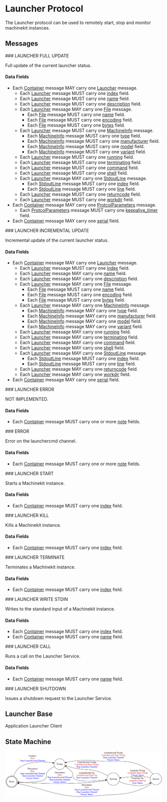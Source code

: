 [//]: # (This file was autogenerated by docgen.gsl. Editing this file will result in loss of data.)
# Launcher Protocol

The Launcher protocol can be used to remotely start, stop and
monitor machinekit instances.


## Messages
<a name="msg_launcher_full_update" />
### LAUNCHER FULL UPDATE

Full update of the current launcher status.


#### Data Fields
* Each [Container](../machinetalk-protobuf.md#pb.Container) message MAY carry one [Launcher](../machinetalk-protobuf.md#pb.Launcher) message.                     
  * Each [Launcher](../machinetalk-protobuf.md#pb.Launcher) message MUST carry one [index](../machinetalk-protobuf.md#pb.Launcher.index) field.
  * Each [Launcher](../machinetalk-protobuf.md#pb.Launcher) message MUST carry one [name](../machinetalk-protobuf.md#pb.Launcher.name) field.
  * Each [Launcher](../machinetalk-protobuf.md#pb.Launcher) message MUST carry one [description](../machinetalk-protobuf.md#pb.Launcher.description) field.
  * Each [Launcher](../machinetalk-protobuf.md#pb.Launcher) message MAY carry one [File](../machinetalk-protobuf.md#pb.File) message.                             
    * Each [File](../machinetalk-protobuf.md#pb.File) message MUST carry one [name](../machinetalk-protobuf.md#pb.File.name) field.
    * Each [File](../machinetalk-protobuf.md#pb.File) message MUST carry one [encoding](../machinetalk-protobuf.md#pb.File.encoding) field.
    * Each [File](../machinetalk-protobuf.md#pb.File) message MUST carry one [bytes](../machinetalk-protobuf.md#pb.File.bytes) field.
  * Each [Launcher](../machinetalk-protobuf.md#pb.Launcher) message MUST carry one [MachineInfo](../machinetalk-protobuf.md#pb.MachineInfo) message.              
    * Each [MachineInfo](../machinetalk-protobuf.md#pb.MachineInfo) message MUST carry one [type](../machinetalk-protobuf.md#pb.MachineInfo.type) field.
    * Each [MachineInfo](../machinetalk-protobuf.md#pb.MachineInfo) message MUST carry one [manufacturer](../machinetalk-protobuf.md#pb.MachineInfo.manufacturer) field.
    * Each [MachineInfo](../machinetalk-protobuf.md#pb.MachineInfo) message MUST carry one [model](../machinetalk-protobuf.md#pb.MachineInfo.model) field.
    * Each [MachineInfo](../machinetalk-protobuf.md#pb.MachineInfo) message MUST carry one [variant](../machinetalk-protobuf.md#pb.MachineInfo.variant) field.
  * Each [Launcher](../machinetalk-protobuf.md#pb.Launcher) message MUST carry one [running](../machinetalk-protobuf.md#pb.Launcher.running) field.
  * Each [Launcher](../machinetalk-protobuf.md#pb.Launcher) message MUST carry one [terminating](../machinetalk-protobuf.md#pb.Launcher.terminating) field.
  * Each [Launcher](../machinetalk-protobuf.md#pb.Launcher) message MUST carry one [command](../machinetalk-protobuf.md#pb.Launcher.command) field.
  * Each [Launcher](../machinetalk-protobuf.md#pb.Launcher) message MUST carry one [shell](../machinetalk-protobuf.md#pb.Launcher.shell) field.
  * Each [Launcher](../machinetalk-protobuf.md#pb.Launcher) message MAY carry one [StdoutLine](../machinetalk-protobuf.md#pb.StdoutLine) message.                 
    * Each [StdoutLine](../machinetalk-protobuf.md#pb.StdoutLine) message MUST carry one [index](../machinetalk-protobuf.md#pb.StdoutLine.index) field.
    * Each [StdoutLine](../machinetalk-protobuf.md#pb.StdoutLine) message MUST carry one [line](../machinetalk-protobuf.md#pb.StdoutLine.line) field.
  * Each [Launcher](../machinetalk-protobuf.md#pb.Launcher) message MUST carry one [returncode](../machinetalk-protobuf.md#pb.Launcher.returncode) field.
  * Each [Launcher](../machinetalk-protobuf.md#pb.Launcher) message MUST carry one [workdir](../machinetalk-protobuf.md#pb.Launcher.workdir) field.
* Each [Container](../machinetalk-protobuf.md#pb.Container) message MAY carry one [ProtcolParameters](../machinetalk-protobuf.md#pb.ProtcolParameters) message.   
  * Each [ProtcolParameters](../machinetalk-protobuf.md#pb.ProtcolParameters) message MUST carry one [keepalive_timer](../machinetalk-protobuf.md#pb.ProtcolParameters.keepalive_timer) field.
* Each [Container](../machinetalk-protobuf.md#pb.Container) message MAY carry one [serial](../machinetalk-protobuf.md#pb.Container.serial) field.

<a name="msg_launcher_incremental_update" />
### LAUNCHER INCREMENTAL UPDATE

Incremental update of the current launcher status.


#### Data Fields
* Each [Container](../machinetalk-protobuf.md#pb.Container) message MAY carry one [Launcher](../machinetalk-protobuf.md#pb.Launcher) message.                     
  * Each [Launcher](../machinetalk-protobuf.md#pb.Launcher) message MUST carry one [index](../machinetalk-protobuf.md#pb.Launcher.index) field.
  * Each [Launcher](../machinetalk-protobuf.md#pb.Launcher) message MAY carry one [name](../machinetalk-protobuf.md#pb.Launcher.name) field.
  * Each [Launcher](../machinetalk-protobuf.md#pb.Launcher) message MAY carry one [description](../machinetalk-protobuf.md#pb.Launcher.description) field.
  * Each [Launcher](../machinetalk-protobuf.md#pb.Launcher) message MAY carry one [File](../machinetalk-protobuf.md#pb.File) message.                             
    * Each [File](../machinetalk-protobuf.md#pb.File) message MUST carry one [name](../machinetalk-protobuf.md#pb.File.name) field.
    * Each [File](../machinetalk-protobuf.md#pb.File) message MUST carry one [encoding](../machinetalk-protobuf.md#pb.File.encoding) field.
    * Each [File](../machinetalk-protobuf.md#pb.File) message MUST carry one [bytes](../machinetalk-protobuf.md#pb.File.bytes) field.
  * Each [Launcher](../machinetalk-protobuf.md#pb.Launcher) message MAY carry one [MachineInfo](../machinetalk-protobuf.md#pb.MachineInfo) message.               
    * Each [MachineInfo](../machinetalk-protobuf.md#pb.MachineInfo) message MAY carry one [type](../machinetalk-protobuf.md#pb.MachineInfo.type) field.
    * Each [MachineInfo](../machinetalk-protobuf.md#pb.MachineInfo) message MAY carry one [manufacturer](../machinetalk-protobuf.md#pb.MachineInfo.manufacturer) field.
    * Each [MachineInfo](../machinetalk-protobuf.md#pb.MachineInfo) message MAY carry one [model](../machinetalk-protobuf.md#pb.MachineInfo.model) field.
    * Each [MachineInfo](../machinetalk-protobuf.md#pb.MachineInfo) message MAY carry one [variant](../machinetalk-protobuf.md#pb.MachineInfo.variant) field.
  * Each [Launcher](../machinetalk-protobuf.md#pb.Launcher) message MAY carry one [running](../machinetalk-protobuf.md#pb.Launcher.running) field.
  * Each [Launcher](../machinetalk-protobuf.md#pb.Launcher) message MAY carry one [terminating](../machinetalk-protobuf.md#pb.Launcher.terminating) field.
  * Each [Launcher](../machinetalk-protobuf.md#pb.Launcher) message MAY carry one [command](../machinetalk-protobuf.md#pb.Launcher.command) field.
  * Each [Launcher](../machinetalk-protobuf.md#pb.Launcher) message MAY carry one [shell](../machinetalk-protobuf.md#pb.Launcher.shell) field.
  * Each [Launcher](../machinetalk-protobuf.md#pb.Launcher) message MAY carry one [StdoutLine](../machinetalk-protobuf.md#pb.StdoutLine) message.                 
    * Each [StdoutLine](../machinetalk-protobuf.md#pb.StdoutLine) message MUST carry one [index](../machinetalk-protobuf.md#pb.StdoutLine.index) field.
    * Each [StdoutLine](../machinetalk-protobuf.md#pb.StdoutLine) message MUST carry one [line](../machinetalk-protobuf.md#pb.StdoutLine.line) field.
  * Each [Launcher](../machinetalk-protobuf.md#pb.Launcher) message MAY carry one [returncode](../machinetalk-protobuf.md#pb.Launcher.returncode) field.
  * Each [Launcher](../machinetalk-protobuf.md#pb.Launcher) message MAY carry one [workdir](../machinetalk-protobuf.md#pb.Launcher.workdir) field.
* Each [Container](../machinetalk-protobuf.md#pb.Container) message MAY carry one [serial](../machinetalk-protobuf.md#pb.Container.serial) field.

<a name="msg_launcher_error" />
### LAUNCHER ERROR

NOT IMPLEMENTED.


#### Data Fields
* Each [Container](../machinetalk-protobuf.md#pb.Container) message MUST carry one or more [note](../machinetalk-protobuf.md#pb.Container.note) fields.

<a name="msg_error" />
### ERROR

Error on the launchercmd channel.


#### Data Fields
* Each [Container](../machinetalk-protobuf.md#pb.Container) message MUST carry one or more [note](../machinetalk-protobuf.md#pb.Container.note) fields.

<a name="msg_launcher_start" />
### LAUNCHER START

Starts a Machinekit instance.


#### Data Fields
* Each [Container](../machinetalk-protobuf.md#pb.Container) message MUST carry one [index](../machinetalk-protobuf.md#pb.Container.index) field.

<a name="msg_launcher_kill" />
### LAUNCHER KILL

Kills a Machinekit instance.


#### Data Fields
* Each [Container](../machinetalk-protobuf.md#pb.Container) message MUST carry one [index](../machinetalk-protobuf.md#pb.Container.index) field.

<a name="msg_launcher_terminate" />
### LAUNCHER TERMINATE

Terminates a Machinekit instance.


#### Data Fields
* Each [Container](../machinetalk-protobuf.md#pb.Container) message MUST carry one [index](../machinetalk-protobuf.md#pb.Container.index) field.

<a name="msg_launcher_write_stdin" />
### LAUNCHER WRITE STDIN

Writes to the standard input of a Machinekit instance.


#### Data Fields
* Each [Container](../machinetalk-protobuf.md#pb.Container) message MUST carry one [index](../machinetalk-protobuf.md#pb.Container.index) field.
* Each [Container](../machinetalk-protobuf.md#pb.Container) message MUST carry one [name](../machinetalk-protobuf.md#pb.Container.name) field.

<a name="msg_launcher_call" />
### LAUNCHER CALL

Runs a call on the Launcher Service.


#### Data Fields
* Each [Container](../machinetalk-protobuf.md#pb.Container) message MUST carry one [name](../machinetalk-protobuf.md#pb.Container.name) field.

<a name="msg_launcher_shutdown" />
### LAUNCHER SHUTDOWN

Issues a shutdown request to the Launcher Service.


## Launcher Base

Application Launcher Client


## State Machine
![State Machine](launcherbase.dot.svg)
